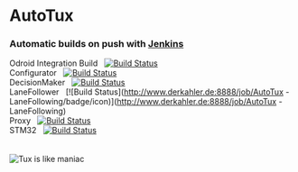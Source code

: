 # AutoTux
### Automatic builds on push with [Jenkins](http://www.derkahler.de:8888/)
Odroid Integration Build&nbsp;&nbsp;
[![Build Status](http://www.derkahler.de:8888/job/AutoTux%20-%20Odroid%20Integration/badge/icon)](http://www.derkahler.de:8888/job/AutoTux%20-%20Odroid%20Integration/)
<br />
Configurator&nbsp;&nbsp;
[![Build Status](http://www.derkahler.de:8888/job/AutoTux%20-%20Configurator/badge/icon)](http://www.derkahler.de:8888/job/AutoTux%20-%20Configurator/)
<br />
DecisionMaker&nbsp;&nbsp;
[![Build Status](http://www.derkahler.de:8888/job/AutoTux%20-%20DecisionMaker/badge/icon)](http://www.derkahler.de:8888/job/AutoTux%20-%20DecisionMaker/)
<br />
LaneFollower&nbsp;&nbsp;
[![Build Status](http://www.derkahler.de:8888/job/AutoTux - LaneFollowing/badge/icon)](http://www.derkahler.de:8888/job/AutoTux - LaneFollowing)
<br />
Proxy&nbsp;&nbsp;
[![Build Status](http://www.derkahler.de:8888/job/AutoTux%20-%20Proxy/badge/icon)](http://www.derkahler.de:8888/job/AutoTux%20-%20Proxy/)
<br />
STM32&nbsp;&nbsp;
[![Build Status](http://www.derkahler.de:8888/job/AutoTux%20-%20STM32/badge/icon)](http://www.derkahler.de:8888/job/AutoTux%20-%20STM32/)
<br /><br /><br />
![Tux is like maniac](http://www.casman.com/images/casman_blog/statn-my-cardestinaion-linux.jpg)

